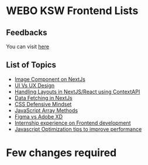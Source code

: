 # WEBO KSW Frontend Lists

## Feedbacks

You can visit [here](https://docs.google.com/spreadsheets/d/1_xAzloDlA-DcJ0UxAbJAVkOYW3HNAj6iNwgD8d2ahgI/edit#gid=812325607)

## List of Topics

- [Image Component on NextJs](https://github.com/WEBO-Digital/knowledge-sharing-wednesday-frontend/tree/main/Salina%20-%2013th%20April)
- [UI Vs UX Design](https://github.com/WEBO-Digital/knowledge-sharing-wednesday-frontend/tree/main/Deepak%20-%2020th%20April)
- [Handling Layouts in NextJS/React using ContextAPI](https://github.com/WEBO-Digital/knowledge-sharing-wednesday-frontend/tree/main/Sushant%20-%2027th%20April)
- [Data Fetching in NextJs](https://github.com/WEBO-Digital/knowledge-sharing-wednesday-frontend/tree/main/Karan%20-%204th%20May)
- [CSS Defensive Mindset](https://github.com/WEBO-Digital/knowledge-sharing-wednesday-frontend/tree/main/Nirajan%20-%2011th%20May)
- [JavaScript Array Methods](https://github.com/WEBO-Digital/knowledge-sharing-wednesday-frontend/tree/main/Sameer%20-%2018th%20May)
- [Figma vs Adobe XD](https://github.com/WEBO-Digital/knowledge-sharing-wednesday-frontend/tree/main/Ashish%20-%2025th%20May)
- [Internship experience on Frontend development]()
- [Javascript Optimization tips to improve performance]()

# Few changes required